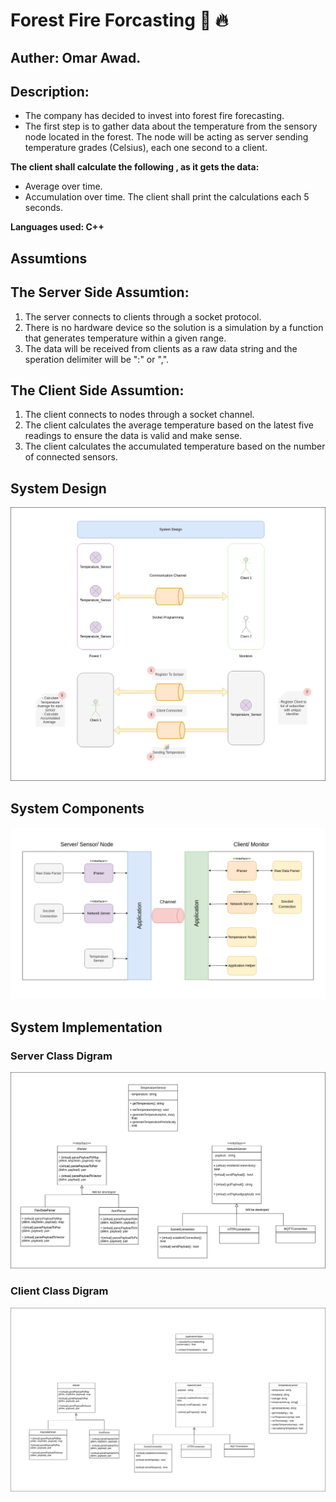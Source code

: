 # Forest Fire Forcasting :evergreen_tree: :fire:

## Auther: Omar Awad.

## Description:
- The company has decided to invest into forest fire forecasting.
- The first step is to gather data about the temperature from the sensory node located in the forest. 
The node will be acting as server sending temperature grades (Celsius), each one second to a client. 

 
**The client shall calculate the following , as it gets the data:**
- Average over time. 
- Accumulation over time. 
The client shall print the calculations each 5 seconds. 

**Languages used: C++** 
 
## Assumtions
## The Server Side Assumtion:

1. The server connects to clients through a socket protocol.
2. There is no hardware device so the solution is a simulation by a function that generates temperature within a given range.
3. The data will be received from clients as a raw data string and the speration delimiter will be ":" or ",".

## The Client Side Assumtion:

1. The client connects to nodes through a socket channel.
2. The client calculates the average temperature based on the latest five readings to ensure the data is valid and make sense.
3. The client calculates the accumulated temperature based on the number of connected sensors.

## System Design
<img src="document/readme/System Design-System Design.drawio.png">

## System Components
<img src="document/readme/System Componants.png">

## System Implementation
### Server Class Digram
<img src="document/readme/Class Digram-Server.png">

### Client Class Digram
<img src="document/readme/Class Digram-Client.png">


